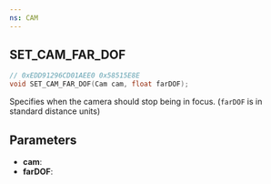 ```yaml
---
ns: CAM
---
```

## SET_CAM_FAR_DOF

```c
// 0xEDD91296CD01AEE0 0x58515E8E
void SET_CAM_FAR_DOF(Cam cam, float farDOF);
```

Specifies when the camera should stop being in focus. (`farDOF` is in standard distance units)

## Parameters
* **cam**: 
* **farDOF**: 

